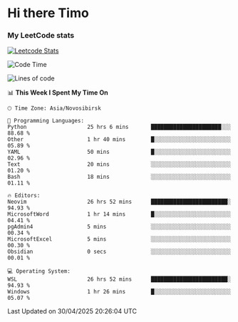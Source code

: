 # Hi there Timo
### My LeetCode stats
[![Leetcode Stats](https://leetcard.jacoblin.cool/przdtl?border=0&radius=20&ext=heatmap&theme=nord)](https://leetcode.com/przdtl)

<!--START_SECTION:waka-->
![Code Time](http://img.shields.io/badge/Code%20Time-823%20hrs%2059%20mins-blue)

![Lines of code](https://img.shields.io/badge/From%20Hello%20World%20I%27ve%20Written-84.0%20thousand%20lines%20of%20code-blue)

📊 **This Week I Spent My Time On** 

```text
🕑︎ Time Zone: Asia/Novosibirsk

💬 Programming Languages: 
Python                   25 hrs 6 mins       ██████████████████████░░░   88.68 % 
Other                    1 hr 40 mins        █░░░░░░░░░░░░░░░░░░░░░░░░   05.89 % 
YAML                     50 mins             █░░░░░░░░░░░░░░░░░░░░░░░░   02.96 % 
Text                     20 mins             ░░░░░░░░░░░░░░░░░░░░░░░░░   01.20 % 
Bash                     18 mins             ░░░░░░░░░░░░░░░░░░░░░░░░░   01.11 % 

🔥 Editors: 
Neovim                   26 hrs 52 mins      ████████████████████████░   94.93 % 
MicrosoftWord            1 hr 14 mins        █░░░░░░░░░░░░░░░░░░░░░░░░   04.41 % 
pgAdmin4                 5 mins              ░░░░░░░░░░░░░░░░░░░░░░░░░   00.34 % 
MicrosoftExcel           5 mins              ░░░░░░░░░░░░░░░░░░░░░░░░░   00.30 % 
Obsidian                 0 secs              ░░░░░░░░░░░░░░░░░░░░░░░░░   00.01 % 

💻 Operating System: 
WSL                      26 hrs 52 mins      ████████████████████████░   94.93 % 
Windows                  1 hr 26 mins        █░░░░░░░░░░░░░░░░░░░░░░░░   05.07 % 
```


 Last Updated on 30/04/2025 20:26:04 UTC
<!--END_SECTION:waka-->
